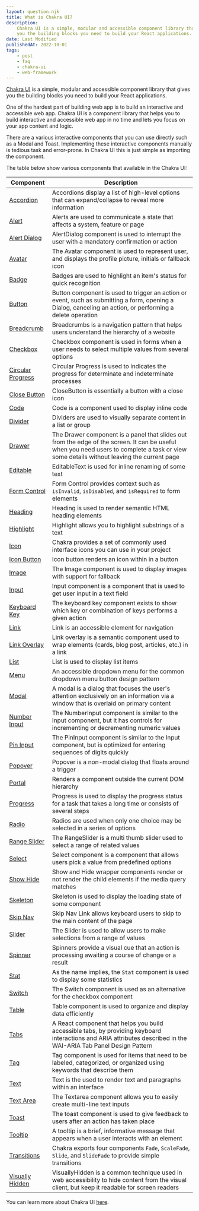 ```yaml
---
layout: question.njk
title: What is Chakra UI?
description:
    Chakra UI is a simple, modular and accessible component library that gives
    you the building blocks you need to build your React applications.
date: Last Modified
publishedAt: 2022-10-01
tags:
    - post
    - faq
    - chakra-ui
    - web-framework
---
```


[Chakra UI][1] is a simple, modular and accessible component library that gives
you the building blocks you need to build your React applications.

One of the hardest part of building web app is to build an interactive and
accessible web app. Chakra UI is a component library that helps you to build
interactive and accessible web app in no time and lets you focus on your app
content and logic.

There are a various interactive components that you can use directly such as a
Modal and Toast. Implementing these interactive components manually is tedious
task and error-prone. In Chakra UI this is just simple as importing the
component.

The table below show various components that available in the Chakra UI:

| Component              | Description                                                                                                                                                                                |
| ---------------------- | ------------------------------------------------------------------------------------------------------------------------------------------------------------------------------------------ |
| [Accordion][2]         | Accordions display a list of high-level options that can expand/collapse to reveal more information                                                                                        |
| [Alert][5]             | Alerts are used to communicate a state that affects a system, feature or page                                                                                                              |
| [Alert Dialog][11]     | AlertDialog component is used to interrupt the user with a mandatory confirmation or action                                                                                                |
| [Avatar][17]           | The Avatar component is used to represent user, and displays the profile picture, initials or fallback icon                                                                                |
| [Badge][20]            | Badges are used to highlight an item's status for quick recognition                                                                                                                        |
| [Button][32]           | Button component is used to trigger an action or event, such as submitting a form, opening a Dialog, canceling an action, or performing a delete operation                                 |
| [Breadcrumb][28]       | Breadcrumbs is a navigation pattern that helps users understand the hierarchy of a website                                                                                                 |
| [Checkbox][33]         | Checkbox component is used in forms when a user needs to select multiple values from several options                                                                                       |
| [Circular Progress][6] | Circular Progress is used to indicates the progress for determinate and indeterminate processes                                                                                            |
| [Close Button][46]     | CloseButton is essentially a button with a close icon                                                                                                                                      |
| [Code][21]             | Code is a component used to display inline code                                                                                                                                            |
| [Divider][22]          | Dividers are used to visually separate content in a list or group                                                                                                                          |
| [Drawer][12]           | The Drawer component is a panel that slides out from the edge of the screen. It can be useful when you need users to complete a task or view some details without leaving the current page |
| [Editable][34]         | EditableText is used for inline renaming of some text                                                                                                                                      |
| [Form Control][35]     | Form Control provides context such as `isInvalid`, `isDisabled`, and `isRequired` to form elements                                                                                         |
| [Heading][50]          | Heading is used to render semantic HTML heading elements                                                                                                                                   |
| [Highlight][51]        | Highlight allows you to highlight substrings of a text                                                                                                                                     |
| [Icon][18]             | Chakra provides a set of commonly used interface icons you can use in your project                                                                                                         |
| [Icon Button][36]      | Icon button renders an icon within in a button                                                                                                                                             |
| [Image][19]            | The Image component is used to display images with support for fallback                                                                                                                    |
| [Input][37]            | Input component is a component that is used to get user input in a text field                                                                                                              |
| [Keyboard Key][23]     | The keyboard key component exists to show which key or combination of keys performs a given action                                                                                         |
| [Link][29]             | Link is an accessible element for navigation                                                                                                                                               |
| [Link Overlay][30]     | Link overlay is a semantic component used to wrap elements (cards, blog post, articles, etc.) in a link                                                                                    |
| [List][24]             | List is used to display list items                                                                                                                                                         |
| [Menu][13]             | An accessible dropdown menu for the common dropdown menu button design pattern                                                                                                             |
| [Modal][14]            | A modal is a dialog that focuses the user's attention exclusively on an information via a window that is overlaid on primary content                                                       |
| [Number Input][38]     | The NumberInput component is similar to the Input component, but it has controls for incrementing or decrementing numeric values                                                           |
| [Pin Input][39]        | The PinInput component is similar to the Input component, but is optimized for entering sequences of digits quickly                                                                        |
| [Popover][15]          | Popover is a non-modal dialog that floats around a trigger                                                                                                                                 |
| [Portal][47]           | Renders a component outside the current DOM hierarchy                                                                                                                                      |
| [Progress][7]          | Progress is used to display the progress status for a task that takes a long time or consists of several steps                                                                             |
| [Radio][40]            | Radios are used when only one choice may be selected in a series of options                                                                                                                |
| [Range Slider][41]     | The RangeSlider is a multi thumb slider used to select a range of related values                                                                                                           |
| [Select][42]           | Select component is a component that allows users pick a value from predefined options                                                                                                     |
| [Show Hide][48]        | Show and Hide wrapper components render or not render the child elements if the media query matches                                                                                        |
| [Skeleton][8]          | Skeleton is used to display the loading state of some component                                                                                                                            |
| [Skip Nav][31]         | Skip Nav Link allows keyboard users to skip to the main content of the page                                                                                                                |
| [Slider][43]           | The Slider is used to allow users to make selections from a range of values                                                                                                                |
| [Spinner][9]           | Spinners provide a visual cue that an action is processing awaiting a course of change or a result                                                                                         |
| [Stat][25]             | As the name implies, the `Stat` component is used to display some statistics                                                                                                               |
| [Switch][44]           | The Switch component is used as an alternative for the checkbox component                                                                                                                  |
| [Table][26]            | Table component is used to organize and display data efficiently                                                                                                                           |
| [Tabs][3]              | A React component that helps you build accessible tabs, by providing keyboard interactions and ARIA attributes described in the WAI-ARIA Tab Panel Design Pattern                          |
| [Tag][27]              | Tag component is used for items that need to be labeled, categorized, or organized using keywords that describe them                                                                       |
| [Text][52]             | Text is the used to render text and paragraphs within an interface                                                                                                                         |
| [Text Area][45]        | The Textarea component allows you to easily create multi-line text inputs                                                                                                                  |
| [Toast][10]            | The toast component is used to give feedback to users after an action has taken place                                                                                                      |
| [Tooltip][16]          | A tooltip is a brief, informative message that appears when a user interacts with an element                                                                                               |
| [Transitions][49]      | Chakra exports four components `Fade`, `ScaleFade`, `Slide`, and `SlideFade` to provide simple transitions                                                                                 |
| [Visually Hidden][4]   | VisuallyHidden is a common technique used in web accessibility to hide content from the visual client, but keep it readable for screen readers                                             |

You can learn more about Chakra UI [here][53].

[1]: https://chakra-ui.com/
[2]: https://chakra-ui.com/docs/components/accordion/usage
[3]: https://chakra-ui.com/docs/components/tabs/usage
[4]: https://chakra-ui.com/docs/components/visually-hidden/usage
[5]: https://chakra-ui.com/docs/components/alert/usage
[6]: https://chakra-ui.com/docs/components/circular-progress/usage
[7]: https://chakra-ui.com/docs/components/progress/usage
[8]: https://chakra-ui.com/docs/components/skeleton/usage
[9]: https://chakra-ui.com/docs/components/spinner/usage
[10]: https://chakra-ui.com/docs/components/toast/usage
[11]: https://chakra-ui.com/docs/components/alert-dialog/usage
[12]: https://chakra-ui.com/docs/components/drawer/usage
[13]: https://chakra-ui.com/docs/components/menu/usage
[14]: https://chakra-ui.com/docs/components/modal/usage
[15]: https://chakra-ui.com/docs/components/popover/usage
[16]: https://chakra-ui.com/docs/components/tooltip/usage
[17]: https://chakra-ui.com/docs/components/avatar/usage
[18]: https://chakra-ui.com/docs/components/icon/usage
[19]: https://chakra-ui.com/docs/components/image/usage
[20]: https://chakra-ui.com/docs/components/badge/usage
[21]: https://chakra-ui.com/docs/components/code/usage
[22]: https://chakra-ui.com/docs/components/divider/usage
[23]: https://chakra-ui.com/docs/components/kbd/usage
[24]: https://chakra-ui.com/docs/components/list/usage
[25]: https://chakra-ui.com/docs/components/stat/usage
[26]: https://chakra-ui.com/docs/components/table/usage
[27]: https://chakra-ui.com/docs/components/tag/usage
[28]: https://chakra-ui.com/docs/components/breadcrumb/usage
[29]: https://chakra-ui.com/docs/components/link/usage
[30]: https://chakra-ui.com/docs/components/link-overlay/usage
[31]: https://chakra-ui.com/docs/components/skip-nav/usage
[32]: https://chakra-ui.com/docs/components/button/usage
[33]: https://chakra-ui.com/docs/components/checkbox/usage
[34]: https://chakra-ui.com/docs/components/editable/usage
[35]: https://chakra-ui.com/docs/components/form-control/usage
[36]: https://chakra-ui.com/docs/components/icon-button/usage
[37]: https://chakra-ui.com/docs/components/input/usage
[38]: https://chakra-ui.com/docs/components/number-input/usage
[39]: https://chakra-ui.com/docs/components/pin-input/usage
[40]: https://chakra-ui.com/docs/components/radio/usage
[41]: https://chakra-ui.com/docs/components/range-slider/usage
[42]: https://chakra-ui.com/docs/components/select/usage
[43]: https://chakra-ui.com/docs/components/slider/usage
[44]: https://chakra-ui.com/docs/components/switch/usage
[45]: https://chakra-ui.com/docs/components/textarea/usage
[46]: https://chakra-ui.com/docs/components/close-button/usage
[47]: https://chakra-ui.com/docs/components/portal/usage
[48]: https://chakra-ui.com/docs/components/show-hide/usage
[49]: https://chakra-ui.com/docs/components/transitions/usage
[50]: https://chakra-ui.com/docs/components/heading/usage
[51]: https://chakra-ui.com/docs/components/highlight/usage
[52]: https://chakra-ui.com/docs/components/text/usage
[53]: https://chakra-ui.com/docs/
